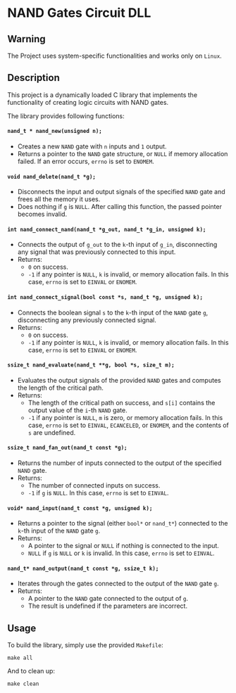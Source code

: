 # NAND Gates Circuit DLL

## Warning

The Project uses system-specific functionalities and works only on `Linux`.

## Description

This project is a dynamically loaded C library that implements the functionality of creating logic circuits with NAND gates.

The library provides following functions:
#### `nand_t * nand_new(unsigned n);`
- Creates a new `NAND` gate with `n` inputs and `1` output.
- Returns a pointer to the `NAND` gate structure, or `NULL` if memory allocation failed. If an error occurs, `errno` is set to `ENOMEM`.

#### `void nand_delete(nand_t *g);`
- Disconnects the input and output signals of the specified `NAND` gate and frees all the memory it uses.
- Does nothing if `g` is `NULL`. After calling this function, the passed pointer becomes invalid.

#### `int nand_connect_nand(nand_t *g_out, nand_t *g_in, unsigned k);`
- Connects the output of `g_out` to the `k`-th input of `g_in`, disconnecting any signal that was previously connected to this input.
- Returns:
  - `0` on success.
  - `-1` if any pointer is `NULL`, `k` is invalid, or memory allocation fails. In this case, `errno` is set to `EINVAL` or `ENOMEM`.

#### `int nand_connect_signal(bool const *s, nand_t *g, unsigned k);`
- Connects the boolean signal `s` to the `k`-th input of the `NAND` gate `g`, disconnecting any previously connected signal.
- Returns:
  - `0` on success.
  - `-1` if any pointer is `NULL`, `k` is invalid, or memory allocation fails. In this case, `errno` is set to `EINVAL` or `ENOMEM`.

#### `ssize_t nand_evaluate(nand_t **g, bool *s, size_t m);`
- Evaluates the output signals of the provided `NAND` gates and computes the length of the critical path.
- Returns:
  - The length of the critical path on success, and `s[i]` contains the output value of the `i`-th `NAND` gate.
  - `-1` if any pointer is `NULL`, `m` is zero, or memory allocation fails. In this case, `errno` is set to `EINVAL`, `ECANCELED`, or `ENOMEM`, and the contents of `s` are undefined.

#### `ssize_t nand_fan_out(nand_t const *g);`
- Returns the number of inputs connected to the output of the specified `NAND` gate.
- Returns:
  - The number of connected inputs on success.
  - `-1` if `g` is `NULL`. In this case, `errno` is set to `EINVAL`.

#### `void* nand_input(nand_t const *g, unsigned k);`
- Returns a pointer to the signal (either `bool*` or `nand_t*`) connected to the `k`-th input of the `NAND` gate `g`.
- Returns:
  - A pointer to the signal or `NULL` if nothing is connected to the input.
  - `NULL` if `g` is `NULL` or `k` is invalid. In this case, `errno` is set to `EINVAL`.

#### `nand_t* nand_output(nand_t const *g, ssize_t k);`
- Iterates through the gates connected to the output of the `NAND` gate `g`.
- Returns:
  - A pointer to the `NAND` gate connected to the output of `g`.
  - The result is undefined if the parameters are incorrect.

## Usage

To build the library, simply use the provided `Makefile`:
```
make all
```

And to clean up:
```
make clean
```
